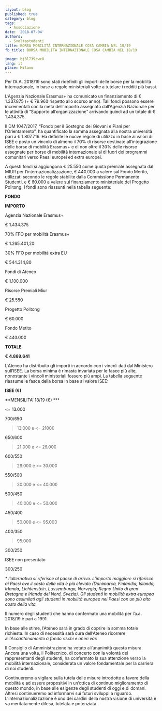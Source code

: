 ```yaml
---
layout: blog
published: true
category: blog
tags:
  - Associazione
date: '2018-07-04'
authors:
  - Svoltastudenti
title: BORSA MOBILITÀ INTERNAZIONALE COSA CAMBIA NEL 18/19
fb_title: BORSA MOBILITÀ INTERNAZIONALE COSA CAMBIA NEL 18/19

image: bj3l739cwc8
lang: it
place: Milano
---
```


Per l’A.A. 2018/19 sono stati ridefiniti gli importi delle borse per la mobilità internazionale, in base a regole ministeriali volte a tutelare i redditi più bassi.

L’Agenzia Nazionale Erasmus+ ha comunicato un finanziamento di € 1.337.875 (+ € 79.960 rispetto allo scorso anno). Tali fondi possono essere incrementati con la metà dell’importo assegnato dall’Agenzia Nazionale per le attività di “Supporto all’organizzazione” arrivando quindi ad un totale di € 1.434.375.

Il DM 1047/2017, “Fondo per il Sostegno dei Giovani e Piani per l’Orientamento”, ha quantificato la somma assegnata alla nostra università pari a € 1.807.716. Ha definite le nuove regole di utilizzo in base ai valori di ISEE e posto un vincolo di almeno il 70% di risorse destinate all’integrazione delle borse di mobilità Erasmus+ e di non oltre il 30% delle risorse assegnate per borse di mobilità internazionale al di fuori dei programmi comunitari verso Paesi europei ed extra europei.

A questi fondi si aggiungono € 25.550 come quota premiale assegnata dal MIUR per l’internazionalizzazione, € 440.000 a valere sul Fondo Merito, utilizzati secondo le regole stabilite dalla Commissione Permanente Studenti, e € 60.000 a valere sul finanziamento ministeriale del Progetto Politong. I fondi sono riassunti nella tabella seguente:

**FONDO**

**IMPORTO**

Agenzia Nazionale Erasmus+

€ 1.434.375

70% FFO per mobilità Erasmus+

€ 1.265.401,20

30% FFO per mobilità extra EU

€ 544.314,80

Fondi di Ateneo

€ 1.100.000

Risorse Premiali Miur

€ 25.550

Progetto Politong

€ 60.000

Fondo Metito

€ 440.000

**TOTALE**

**€ 4.869.641**

L’Ateneo ha distribuito gli importi in accordo con i vincoli dati dal Ministero sull’ISEE. La borsa minima è rimasta invariata per le fasce più alte, nonostante i vincoli ministeriali fossero più ampi. La tabella seguente riassume le fasce della borsa in base al valore ISEE:

**ISEE (€)**

**MENSILITA’ 18/19 (€) ***

<= 13.000 

700/650

> 13.000 e <= 21000

650/600

> 21.000 e <= 26.000

600/550

> 26.000 e <= 30.000

550/500

> 30.000 e <= 40.000

500/450

> 40.000 e <= 50.000

450/400

> 50.000 e <= 95.000

400/350

> 95.000

300/250

ISEE non presentato

300/250

_* l’alternativa si riferisce al paese di arrivo. L’importo maggiore si riferisce ai Paesi ove il costo della vita è più elevato (Danimarca, Finlandia, Islanda, Irlanda, Lichtenstein, Lussemburgo, Norvegia, Regno Unito di gran Bretagna e Irlanda del Nord, Svezia). Gli studenti in mobilità extra europea sono assimilati agli studenti in mobilità europea nei Paesi con un più alto costo della vita._

Il numero degli studenti che hanno confermato una mobilità per l’a.a. 2018/19 è pari a 1991.

In base alle stime, l’Ateneo sarà in grado di coprire la somma totale richiesta. In caso di necessità sarà cura dell’Ateneo ricorrere all’_Accantonamento a fondo rischi e oneri vari_.

Il Consiglio di Amministrazione ha votato all’unanimità questa misura. Ancora una volta, Il Politecnico, di concerto con la volontà dei rappresentanti degli studenti, ha confermato la sua attenzione verso la mobilità internazionale, considerata un valore fondamentale per la carriera di noi studenti.

Continueremo a vigilare sulla tutela delle misure introdotte a favore della mobilità e ad essere propositivi in un’ottica di continuo miglioramento di questo mondo, in base alle esigenze degli studenti di oggi e di domani. Altresì continueremo ad informarvi sui futuri sviluppi a riguardo. L’internazionalizzazione è uno dei cardini della nostra visione di università e va meritatamente difesa, tutelata e potenziata.
